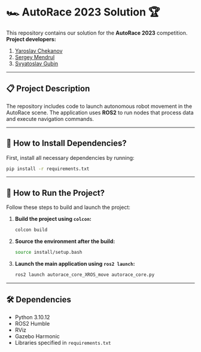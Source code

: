 # 🏎️ AutoRace 2023 Solution 🏆

This repository contains our solution for the **AutoRace 2023** competition.  
**Project developers:**
1. [Yaroslav Chekanov](https://github.com/AtomJ2)
2. [Sergey Mendrul](https://github.com/chukotskiyShaman)
3. [Svyatoslav Gubin](https://github.com/Porweks)

---

## 📋 Project Description

The repository includes code to launch autonomous robot movement in the AutoRace scene. The application uses **ROS2** to run nodes that process data and execute navigation commands.

---

## 🚀 How to Install Dependencies?

First, install all necessary dependencies by running:

```bash
pip install -r requirements.txt
```

---

## 🔧 How to Run the Project?

Follow these steps to build and launch the project:

1. **Build the project using `colcon`:**

   ```bash
   colcon build
   ```

2. **Source the environment after the build:**

   ```bash
   source install/setup.bash
   ```

3. **Launch the main application using `ros2 launch`:**

   ```bash
   ros2 launch autorace_core_XROS_move autorace_core.py
   ```

---

## 🛠️ Dependencies

- Python 3.10.12
- ROS2 Humble
- RViz
- Gazebo Harmonic
- Libraries specified in `requirements.txt`
